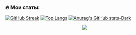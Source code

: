 ### :fire: Мои статы:
[![GitHub Streak](http://github-readme-streak-stats.herokuapp.com?user=Hiver13&theme=dark&background=000000)](https://git.io/streak-stats)
[![Top Langs](https://github-readme-stats.vercel.app/api/top-langs/?username=Hiver13&layout=compact&theme=vision-friendly-dark)](https://github.com/anuraghazra/github-readme-stats)
[![Anurag's GitHub stats-Dark](https://github-readme-stats.vercel.app/api?username=Hiver13&show_icons=true&theme=dark#gh-dark-mode-only)](https://github.com/anuraghazra/github-readme-stats#gh-dark-mode-only)
<p align="center">
  <img src="https://count.getloli.com/get/@starcraft66?theme=gelbooru" />
</p>

